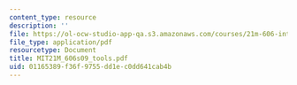 ```yaml
---
content_type: resource
description: ''
file: https://ol-ocw-studio-app-qa.s3.amazonaws.com/courses/21m-606-introduction-to-stagecraft-spring-2009/01165389f36f9755dd1ec0dd641cab4b_MIT21M_606s09_tools.pdf
file_type: application/pdf
resourcetype: Document
title: MIT21M_606s09_tools.pdf
uid: 01165389-f36f-9755-dd1e-c0dd641cab4b
---
```

